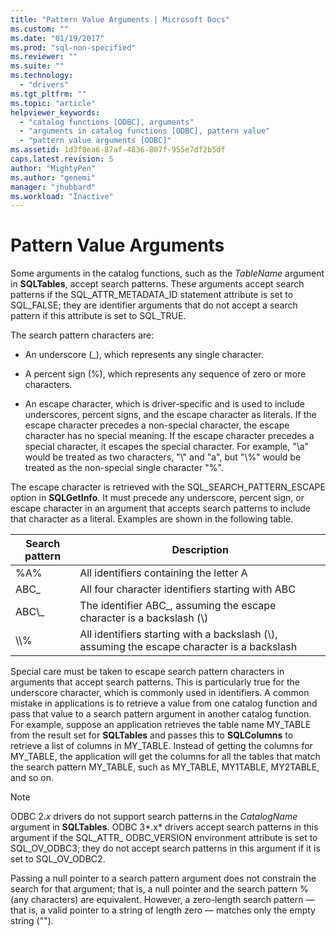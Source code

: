 ```yaml
---
title: "Pattern Value Arguments | Microsoft Docs"
ms.custom: ""
ms.date: "01/19/2017"
ms.prod: "sql-non-specified"
ms.reviewer: ""
ms.suite: ""
ms.technology: 
  - "drivers"
ms.tgt_pltfrm: ""
ms.topic: "article"
helpviewer_keywords: 
  - "catalog functions [ODBC], arguments"
  - "arguments in catalog functions [ODBC], pattern value"
  - "pattern value arguments [ODBC]"
ms.assetid: 1d3f0ea6-87af-4836-807f-955e7df2b5df
caps.latest.revision: 5
author: "MightyPen"
ms.author: "genemi"
manager: "jhubbard"
ms.workload: "Inactive"
---
```

# Pattern Value Arguments
Some arguments in the catalog functions, such as the *TableName* argument in **SQLTables**, accept search patterns. These arguments accept search patterns if the SQL_ATTR_METADATA_ID statement attribute is set to SQL_FALSE; they are identifier arguments that do not accept a search pattern if this attribute is set to SQL_TRUE.  
  
 The search pattern characters are:  
  
-   An underscore (_), which represents any single character.  
  
-   A percent sign (%), which represents any sequence of zero or more characters.  
  
-   An escape character, which is driver-specific and is used to include underscores, percent signs, and the escape character as literals. If the escape character precedes a non-special character, the escape character has no special meaning. If the escape character precedes a special character, it escapes the special character. For example, "\a" would be treated as two characters, "\\" and "a", but "\\%" would be treated as the non-special single character "%".  
  
 The escape character is retrieved with the SQL_SEARCH_PATTERN_ESCAPE option in **SQLGetInfo**. It must precede any underscore, percent sign, or escape character in an argument that accepts search patterns to include that character as a literal. Examples are shown in the following table.  
  
|Search pattern|Description|  
|--------------------|-----------------|  
|%A%|All identifiers containing the letter A|  
|ABC_|All four character identifiers starting with ABC|  
|ABC\\_|The identifier ABC_, assuming the escape character is a backslash (\\)|  
|\\\\%|All identifiers starting with a backslash (\\), assuming the escape character is a backslash|  
  
 Special care must be taken to escape search pattern characters in arguments that accept search patterns. This is particularly true for the underscore character, which is commonly used in identifiers. A common mistake in applications is to retrieve a value from one catalog function and pass that value to a search pattern argument in another catalog function. For example, suppose an application retrieves the table name MY_TABLE from the result set for **SQLTables** and passes this to **SQLColumns** to retrieve a list of columns in MY_TABLE. Instead of getting the columns for MY_TABLE, the application will get the columns for all the tables that match the search pattern MY_TABLE, such as MY_TABLE, MY1TABLE, MY2TABLE, and so on.  
  
> [!NOTE]  
>  ODBC 2.*x* drivers do not support search patterns in the *CatalogName* argument in **SQLTables**. ODBC 3*.x* drivers accept search patterns in this argument if the SQL_ATTR_ ODBC_VERSION environment attribute is set to SQL_OV_ODBC3; they do not accept search patterns in this argument if it is set to SQL_OV_ODBC2.  
  
 Passing a null pointer to a search pattern argument does not constrain the search for that argument; that is, a null pointer and the search pattern % (any characters) are equivalent. However, a zero-length search pattern — that is, a valid pointer to a string of length zero — matches only the empty string ("").
